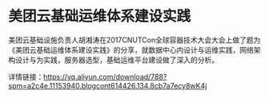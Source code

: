# 美团云基础运维体系建设实践
美团云基础设施负责人胡湘涛在2017CNUTCon全球容器技术大会大会上做了题为《美团云基础运维体系建设实践》的分享，就数据中心内设计与运维实践，网络架构设计与为实践，服务器选型，基础运维平台建设做了深入的分析。

详情链接：https://yq.aliyun.com/download/788?spm=a2c4e.11153940.blogcont614426.134.8cb7a7ecy8wK4j
